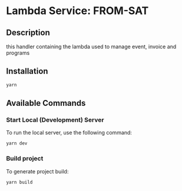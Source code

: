# Lambda Service: FROM-SAT

## Description

this handler containing the lambda used to manage event, invoice and programs

## Installation
```bash
yarn
```

## Available Commands

### Start Local (Development) Server

To run the local server, use the following command:

```bash
yarn dev
```

### Build project

To generate project build:

```bash
yarn build
```